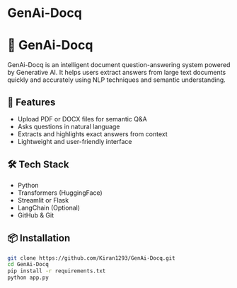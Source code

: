 ﻿# GenAi-Docq
# 🧠 GenAi-Docq

GenAi-Docq is an intelligent document question-answering system powered by Generative AI. It helps users extract answers from large text documents quickly and accurately using NLP techniques and semantic understanding.

## 🚀 Features

- Upload PDF or DOCX files for semantic Q&A
- Asks questions in natural language
- Extracts and highlights exact answers from context
- Lightweight and user-friendly interface

## 🛠 Tech Stack

- Python
- Transformers (HuggingFace)
- Streamlit or Flask
- LangChain (Optional)
- GitHub & Git

## 📦 Installation

```bash
git clone https://github.com/Kiran1293/GenAi-Docq.git
cd GenAi-Docq
pip install -r requirements.txt
python app.py
